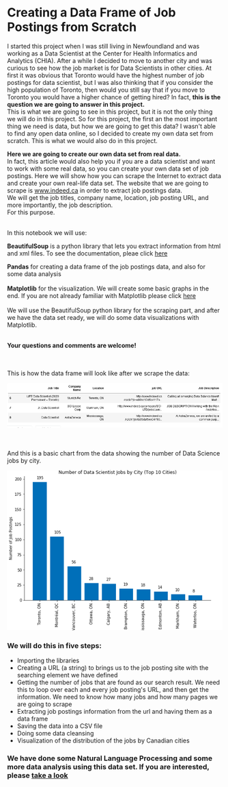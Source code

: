 <h1> Creating a Data Frame of Job Postings from Scratch</h1>

I started this project when I was still living in Newfoundland and was working as a Data Scientist at the Center for Health Informatics and Analytics (CHIA). After a while I decided to move to another city and was curious to see how the job market is for Data Scientists in other cities. At first it was obvious that Toronto would have the highest number of job postings for data scientist, but I was also thinking that if you consider the high population of Toronto, then would you still say that if you move to Toronto you would have a higher chance of getting hired? In fact, <b>this is the question we are going to answer in this project.</b><br>
This is what we are going to see in this project, but it is not the only thing we will do in this project.
So for this project, the first an the most important thing we need is data, but how we are going to get this data? I wasn't able to find any open data online, so I decided to create my own data set from scratch. This is what we would also do in this project.


<b>Here we are going to create our own data set from real data. </b><br>
In fact, this article would also help you if you are a data scientist and want to work with some real data, so you can create your own data set of job postings.
Here we will show how you can scrape the Internet to extract data and create your own real-life data set. The website that we are going to scrape is www.indeed.ca in order to extract job postings data.<br>
We will get the job titles, company name, location, job posting URL, and more importantly, the job description.<br>
For this purpose.<br><br>

In this notebook we will use:<br>

<b>BeautifulSoup</b> is a python library that lets you extract information from html and xml files. To see the documentation, pleae click <a href='https://www.crummy.com/software/BeautifulSoup/bs4/doc/'> here</a> 

<b>Pandas</b> for creating a data frame of the job postings data, and also for some data analysis<br><br>
<b>Matplotlib</b> for the visualization. We will create some basic graphs in the end. If you are not already familiar with Matplotlib please click <a href='https://matplotlib.org/'> here</a> <br><br>
We will use the BeautifulSoup python library for the scraping part, and after we have the data set ready, we will do some data visualizations with Matplotlib.<br><br>

<b>Your questions and comments are welcome! <br></b>

<br><br>This is how the data frame will look like after we scrape the data:

<img src='DF.png'>

<br><br>And this is a basic chart from the data showing the number of Data Science jobs by city.

<img src='Chart_01.PNG'>

<h3>We will do this in five steps:<br></h3>
<ul>
<li> Importing the libraries<br>
<li> Creating a URL (a string) to brings us to the job posting site with the searching element we have defined<br>
<li> Getting the number of jobs that are found as our search result. We need this to loop over each and every job posting's URL, and then get the information. We need to know how many jobs and how many pages we are going to scrape<br>
<li> Extracting job postings information from the url and having them as a data frame<br>
<li> Saving the data into a CSV file<br>
<li> Doing some data cleansing
<li> Visualization of the distribution of the jobs by Canadian cities
    
</ul>

### We have done some Natural Language Processing and some more data analysis using this data set. If you are interested, please  <a href='https://www.crummy.com/software/BeautifulSoup/bs4/doc/'> take a look</a> 
